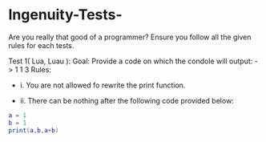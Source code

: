 # Ingenuity-Tests-
Are you really that good of a programmer?
Ensure you follow all the given rules for each tests.

Test 1( Lua, Luau ): 
Goal: Provide a code on which the condole will output: -> 1 1 3
Rules: 
- i. You are not allowed fo rewrite the print function. 

- ii. There can be nothing after the following code provided below: 

```lua
a = 1
b = 1
print(a,b,a+b)
```
